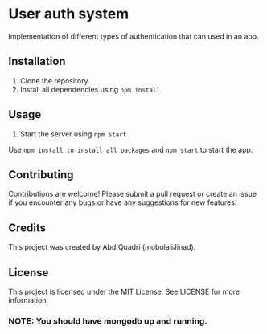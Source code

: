 # User auth system

Implementation of different types of authentication that can used in an app.

## Installation

1. Clone the repository
2. Install all dependencies using `npm install`

## Usage

1. Start the server using `npm start`

Use `npm install to install all packages` and `npm start` to start the app.

## Contributing

Contributions are welcome! Please submit a pull request or create an issue if you encounter any bugs or have any suggestions for new features.

## Credits

This project was created by Abd'Quadri (mobolajiJinad).

## License

This project is licensed under the MIT License. See LICENSE for more information.

### NOTE: You should have mongodb up and running.
